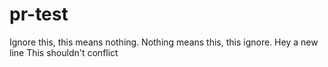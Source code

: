 # pr-test

Ignore this, this means nothing.
Nothing means this, this ignore.
Hey a new line
This shouldn't conflict
